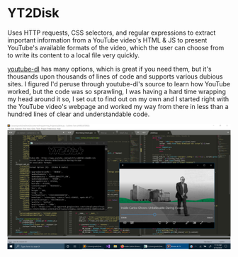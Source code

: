 # YT2Disk

Uses HTTP requests, CSS selectors, and regular expressions to extract important information from a YouTube video's HTML & JS to present YouTube's available formats of the video, which the user can choose from to write its content to a local file very quickly. 

[youtube-dl](https://github.com/ytdl-org/youtube-dl) has many options, which is great if you need them, but it's thousands upon thousands of lines of code and supports various dubious sites. I figured I'd peruse through youtube-dl's source to learn how YouTube worked, but the code was so sprawling, I was having a hard time wrapping my head around it so, I set out to find out on my own and I started right with the YouTube video's webpage and worked my way from there in less than a hundred lines of clear and understandable code. 

![alt text](./attachments/scrot.png)
